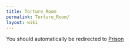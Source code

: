 ```yaml
---
title: Torture_Room
permalink: Torture_Room/
layout: wiki
---
```


You should automatically be redirected to [Prison](/keeperrl_wiki/Prison/)
